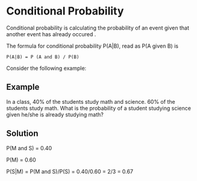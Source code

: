# Conditional Probability

Conditional probability is calculating the probability of an event given that another event has already occured .

The formula for conditional probability P(A|B), read as P(A given B) is

`P(A|B) = P (A and B) / P(B)`

Consider the following example:

## Example

In a class, 40% of the students study math and science. 60% of the students study math. What is the probability of a student studying science given he/she is already studying math?

## Solution

P(M and S) = 0.40

P(M) = 0.60

P(S|M) = P(M and S)/P(S) = 0.40/0.60 = 2/3 = 0.67

